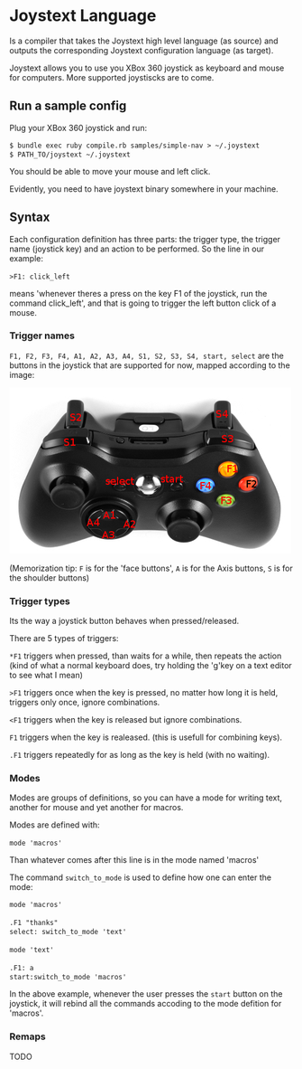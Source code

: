 # Joystext Language

Is a compiler that takes the Joystext high level language (as source) and outputs the corresponding Joystext configuration language (as target).

Joystext allows you to use you XBox 360 joystick as keyboard and mouse for computers. More supported joystiscks are to come.

## Run a sample config

Plug your XBox 360 joystick and run:
```
$ bundle exec ruby compile.rb samples/simple-nav > ~/.joystext
$ PATH_TO/joystext ~/.joystext
```
You should be able to move your mouse and left click.

Evidently, you need to have joystext binary somewhere in your machine.

## Syntax

Each configuration definition has three parts: the trigger type, the trigger name (joystick key) and an action to be performed.
So the line in our example:

`>F1: click_left`

means 'whenever theres a press on the key F1 of the joystick, run the command click_left', and that is going to trigger the left button click of a mouse.


### Trigger names

`F1, F2, F3, F4, A1, A2, A3, A4, S1, S2, S3, S4, start, select` are the buttons in the joystick that are supported for now, mapped according to the image:

![mapped-keys](mapped-joystick.jpg)

(Memorization tip: `F` is for the 'face buttons', `A` is for the Axis buttons, `S` is for the shoulder buttons)


### Trigger types

Its the way a joystick button behaves when pressed/released.

There are 5 types of triggers:

`*F1` triggers when pressed, than waits for a while, then repeats the action (kind of what a normal keyboard does, try holding the 'g'key on a text editor to see what I mean)

`>F1` triggers once when the key is pressed, no matter how long it is held, triggers only once, ignore combinations.

`<F1` triggers when the key is released but ignore combinations.

`F1` triggers when the key is realeased. (this is usefull for combining keys).

`.F1` triggers repeatedly for as long as the key is held (with no waiting).

### Modes

Modes are groups of definitions, so you can have a mode for writing text, another for mouse and yet another for macros.

Modes are defined with:

`mode 'macros'`

Than whatever comes after this line is in the mode named 'macros'

The command `switch_to_mode` is used to define how one can enter the mode:

```
mode 'macros'

.F1 "thanks"
select: switch_to_mode 'text'

mode 'text'

.F1: a
start:switch_to_mode 'macros'
```

In the above example, whenever the user presses the `start` button on the joystick, it will rebind all the commands accoding to the mode defition for 'macros'.

### Remaps

TODO